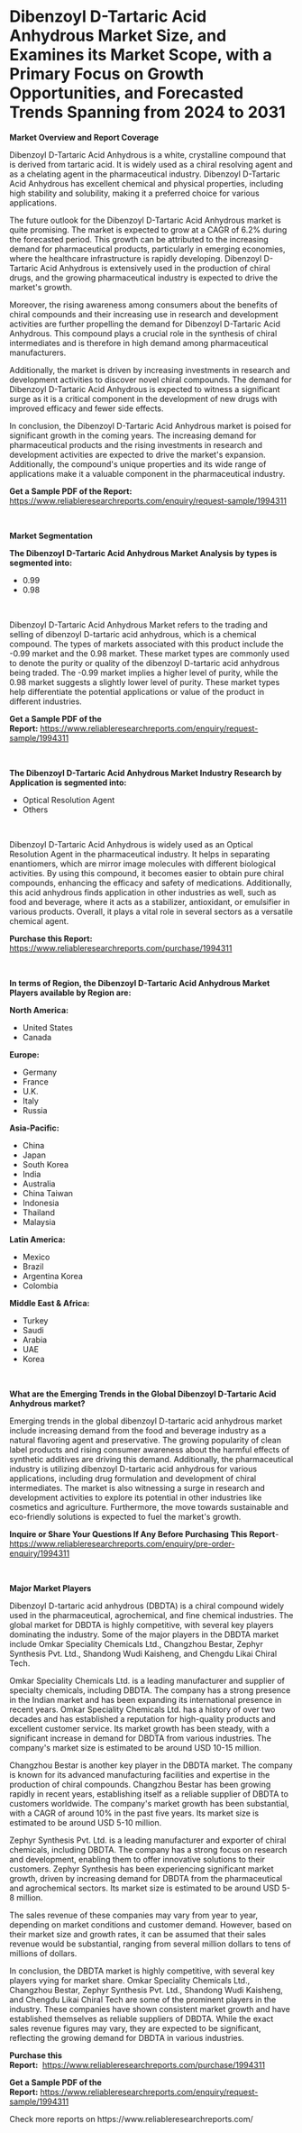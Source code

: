 <p><h1>Dibenzoyl D-Tartaric Acid Anhydrous Market Size, and Examines its Market Scope, with a Primary Focus on Growth Opportunities, and Forecasted Trends Spanning from 2024 to 2031</h1></p><p><strong>Market Overview and Report Coverage</strong></p>
<p><p>Dibenzoyl D-Tartaric Acid Anhydrous is a white, crystalline compound that is derived from tartaric acid. It is widely used as a chiral resolving agent and as a chelating agent in the pharmaceutical industry. Dibenzoyl D-Tartaric Acid Anhydrous has excellent chemical and physical properties, including high stability and solubility, making it a preferred choice for various applications.</p><p>The future outlook for the Dibenzoyl D-Tartaric Acid Anhydrous market is quite promising. The market is expected to grow at a CAGR of 6.2% during the forecasted period. This growth can be attributed to the increasing demand for pharmaceutical products, particularly in emerging economies, where the healthcare infrastructure is rapidly developing. Dibenzoyl D-Tartaric Acid Anhydrous is extensively used in the production of chiral drugs, and the growing pharmaceutical industry is expected to drive the market's growth.</p><p>Moreover, the rising awareness among consumers about the benefits of chiral compounds and their increasing use in research and development activities are further propelling the demand for Dibenzoyl D-Tartaric Acid Anhydrous. This compound plays a crucial role in the synthesis of chiral intermediates and is therefore in high demand among pharmaceutical manufacturers.</p><p>Additionally, the market is driven by increasing investments in research and development activities to discover novel chiral compounds. The demand for Dibenzoyl D-Tartaric Acid Anhydrous is expected to witness a significant surge as it is a critical component in the development of new drugs with improved efficacy and fewer side effects.</p><p>In conclusion, the Dibenzoyl D-Tartaric Acid Anhydrous market is poised for significant growth in the coming years. The increasing demand for pharmaceutical products and the rising investments in research and development activities are expected to drive the market's expansion. Additionally, the compound's unique properties and its wide range of applications make it a valuable component in the pharmaceutical industry.</p></p>
<p><strong>Get a Sample PDF of the Report:</strong> <a href="https://www.reliableresearchreports.com/enquiry/request-sample/1994311">https://www.reliableresearchreports.com/enquiry/request-sample/1994311</a></p>
<p>&nbsp;</p>
<p><strong>Market Segmentation</strong></p>
<p><strong>The Dibenzoyl D-Tartaric Acid Anhydrous Market Analysis by types is segmented into:</strong></p>
<p><ul><li>0.99</li><li>0.98</li></ul></p>
<p>&nbsp;</p>
<p><p>Dibenzoyl D-Tartaric Acid Anhydrous Market refers to the trading and selling of dibenzoyl D-tartaric acid anhydrous, which is a chemical compound. The types of markets associated with this product include the -0.99 market and the 0.98 market. These market types are commonly used to denote the purity or quality of the dibenzoyl D-tartaric acid anhydrous being traded. The -0.99 market implies a higher level of purity, while the 0.98 market suggests a slightly lower level of purity. These market types help differentiate the potential applications or value of the product in different industries.</p></p>
<p><strong>Get a Sample PDF of the Report:</strong>&nbsp;<a href="https://www.reliableresearchreports.com/enquiry/request-sample/1994311">https://www.reliableresearchreports.com/enquiry/request-sample/1994311</a></p>
<p>&nbsp;</p>
<p><strong>The Dibenzoyl D-Tartaric Acid Anhydrous Market Industry Research by Application is segmented into:</strong></p>
<p><ul><li>Optical Resolution Agent</li><li>Others</li></ul></p>
<p>&nbsp;</p>
<p><p>Dibenzoyl D-Tartaric Acid Anhydrous is widely used as an Optical Resolution Agent in the pharmaceutical industry. It helps in separating enantiomers, which are mirror image molecules with different biological activities. By using this compound, it becomes easier to obtain pure chiral compounds, enhancing the efficacy and safety of medications. Additionally, this acid anhydrous finds application in other industries as well, such as food and beverage, where it acts as a stabilizer, antioxidant, or emulsifier in various products. Overall, it plays a vital role in several sectors as a versatile chemical agent.</p></p>
<p><strong>Purchase this Report:</strong>&nbsp; <a href="https://www.reliableresearchreports.com/purchase/1994311">https://www.reliableresearchreports.com/purchase/1994311</a></p>
<p>&nbsp;</p>
<p><strong>In terms of Region, the Dibenzoyl D-Tartaric Acid Anhydrous Market Players available by Region are:</strong></p>
<p>
    <p> <strong> North America: </strong>
        <ul>
            <li>United States</li>
            <li>Canada</li>
        </ul>
        </p> 
    <p> <strong> Europe: </strong>
        <ul>
            <li>Germany</li>
            <li>France</li>
            <li>U.K.</li>
            <li>Italy</li>
            <li>Russia</li>
        </ul>
        </p> 
    <p> <strong> Asia-Pacific: </strong>
        <ul>
            <li>China</li>
            <li>Japan</li>
            <li>South Korea</li>
            <li>India</li>
            <li>Australia</li>
            <li>China Taiwan</li>
            <li>Indonesia</li>
            <li>Thailand</li>
            <li>Malaysia</li>
        </ul>
        </p> 
    <p> <strong> Latin America: </strong>
        <ul>
            <li>Mexico</li>
            <li>Brazil</li>
            <li>Argentina Korea</li>
            <li>Colombia</li>
        </ul>
        </p> 
    <p> <strong> Middle East & Africa: </strong>
        <ul>
            <li>Turkey</li>
            <li>Saudi</li>
            <li>Arabia</li>
            <li>UAE</li>
            <li>Korea</li>
        </ul>
    </p>
    </p>
<p>&nbsp;</p>
<p><strong>What are the Emerging Trends in the Global Dibenzoyl D-Tartaric Acid Anhydrous market?</strong></p>
<p><p>Emerging trends in the global dibenzoyl D-tartaric acid anhydrous market include increasing demand from the food and beverage industry as a natural flavoring agent and preservative. The growing popularity of clean label products and rising consumer awareness about the harmful effects of synthetic additives are driving this demand. Additionally, the pharmaceutical industry is utilizing dibenzoyl D-tartaric acid anhydrous for various applications, including drug formulation and development of chiral intermediates. The market is also witnessing a surge in research and development activities to explore its potential in other industries like cosmetics and agriculture. Furthermore, the move towards sustainable and eco-friendly solutions is expected to fuel the market's growth.</p></p>
<p><strong>Inquire or Share Your Questions If Any Before Purchasing This Report</strong>- <a href="https://www.reliableresearchreports.com/enquiry/pre-order-enquiry/1994311">https://www.reliableresearchreports.com/enquiry/pre-order-enquiry/1994311</a></p>
<p>&nbsp;</p>
<p><strong>Major Market Players</strong></p>
<p><p>Dibenzoyl D-tartaric acid anhydrous (DBDTA) is a chiral compound widely used in the pharmaceutical, agrochemical, and fine chemical industries. The global market for DBDTA is highly competitive, with several key players dominating the industry. Some of the major players in the DBDTA market include Omkar Speciality Chemicals Ltd., Changzhou Bestar, Zephyr Synthesis Pvt. Ltd., Shandong Wudi Kaisheng, and Chengdu Likai Chiral Tech.</p><p>Omkar Speciality Chemicals Ltd. is a leading manufacturer and supplier of specialty chemicals, including DBDTA. The company has a strong presence in the Indian market and has been expanding its international presence in recent years. Omkar Speciality Chemicals Ltd. has a history of over two decades and has established a reputation for high-quality products and excellent customer service. Its market growth has been steady, with a significant increase in demand for DBDTA from various industries. The company's market size is estimated to be around USD 10-15 million.</p><p>Changzhou Bestar is another key player in the DBDTA market. The company is known for its advanced manufacturing facilities and expertise in the production of chiral compounds. Changzhou Bestar has been growing rapidly in recent years, establishing itself as a reliable supplier of DBDTA to customers worldwide. The company's market growth has been substantial, with a CAGR of around 10% in the past five years. Its market size is estimated to be around USD 5-10 million.</p><p>Zephyr Synthesis Pvt. Ltd. is a leading manufacturer and exporter of chiral chemicals, including DBDTA. The company has a strong focus on research and development, enabling them to offer innovative solutions to their customers. Zephyr Synthesis has been experiencing significant market growth, driven by increasing demand for DBDTA from the pharmaceutical and agrochemical sectors. Its market size is estimated to be around USD 5-8 million.</p><p>The sales revenue of these companies may vary from year to year, depending on market conditions and customer demand. However, based on their market size and growth rates, it can be assumed that their sales revenue would be substantial, ranging from several million dollars to tens of millions of dollars.</p><p>In conclusion, the DBDTA market is highly competitive, with several key players vying for market share. Omkar Speciality Chemicals Ltd., Changzhou Bestar, Zephyr Synthesis Pvt. Ltd., Shandong Wudi Kaisheng, and Chengdu Likai Chiral Tech are some of the prominent players in the industry. These companies have shown consistent market growth and have established themselves as reliable suppliers of DBDTA. While the exact sales revenue figures may vary, they are expected to be significant, reflecting the growing demand for DBDTA in various industries.</p></p>
<p><strong>Purchase this Report:</strong>&nbsp;&nbsp;<a href="https://www.reliableresearchreports.com/purchase/1994311">https://www.reliableresearchreports.com/purchase/1994311</a></p>
<p></p>
<p><strong>Get a Sample PDF of the Report:</strong>&nbsp;<a href="https://www.reliableresearchreports.com/enquiry/request-sample/1994311">https://www.reliableresearchreports.com/enquiry/request-sample/1994311</a></p>
<p>Check more reports on https://www.reliableresearchreports.com/</p>